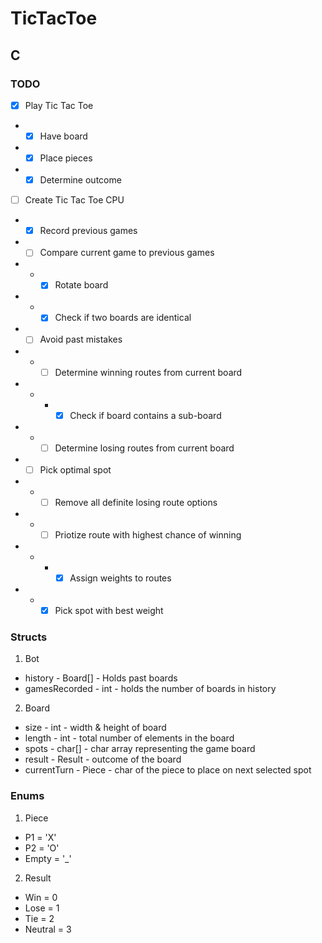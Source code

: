 # TicTacToe

## C
### TODO
- [x] Play Tic Tac Toe
- - [x] Have board
- - [x] Place pieces
- - [x] Determine outcome
- [ ] Create Tic Tac Toe CPU
- - [x] Record previous games
- - [ ] Compare current game to previous games
- - - [x] Rotate board
- - - [x] Check if two boards are identical
- - [ ] Avoid past mistakes
- - - [ ] Determine winning routes from current board
- - - - [x] Check if board contains a sub-board
- - - [ ] Determine losing routes from current board
- - [ ] Pick optimal spot
- - - [ ] Remove all definite losing route options
- - - [ ] Priotize route with highest chance of winning
- - - - [x] Assign weights to routes
- - - [x] Pick spot with best weight

### Structs
1. Bot
  * history - Board[] - Holds past boards
  * gamesRecorded - int - holds the number of boards in history
2. Board
  * size - int - width & height of board
  * length - int - total number of elements in the board
  * spots - char[] - char array representing the game board
  * result - Result - outcome of the board
  * currentTurn - Piece - char of the piece to place on next selected spot
### Enums
1. Piece
  * P1 = 'X'
  * P2 = 'O'
  * Empty = '_'
2. Result
  * Win = 0
  * Lose = 1
  * Tie = 2
  * Neutral = 3
